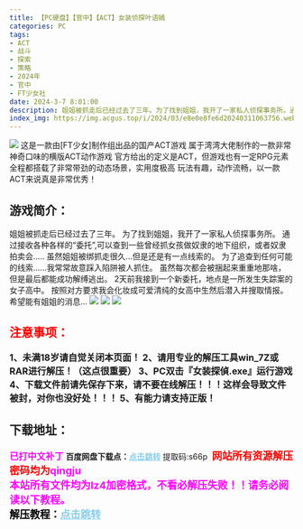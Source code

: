 ```yaml
---
title: 【PC硬盘】【官中】【ACT】女装侦探叶语嫣
categories: PC
tags:
- ACT
- 战斗
- 探索
- 策略
- 2024年
- 官中
- FT少女社
date: 2024-3-7 8:01:00
description: 姐姐被抓走后已经过去了三年。为了找到姐姐，我开了一家私人侦探事务所。通过接收各种各样的“委托”,可以查到一些曾经抓女孩做奴隶的地下组织，或者奴隶拍卖会.....虽然姐姐被绑抓走很久...但是还是有一点线索的。为了追查到任何可能的线索......我常常故意踩入陷阱被人抓住。
index_img: https://img.acgus.top/i/2024/03/e8e0e8fe6d20240311063756.webp
---
```

![](https://img.acgus.top/i/2024/03/e8e0e8fe6d20240311063756.webp)
这是一款由[FT少女]制作组出品的国产ACT游戏
属于湾湾大佬制作的一款非常神奇口味的横版ACT动作游戏
官方给出的定义是ACT，但游戏也有一定RPG元素
全程都搭载了非常带劲的动态场景，实用度极高
玩法有趣，动作流畅，以一款ACT来说真是非常优秀！

## 游戏简介：
姐姐被抓走后已经过去了三年。
为了找到姐姐，我开了一家私人侦探事务所。
通过接收各种各样的“委托”,可以查到一些曾经抓女孩做奴隶的地下组织，或者奴隶拍卖会.....
虽然姐姐被绑抓走很久...但是还是有一点线索的。
为了追查到任何可能的线索......我常常故意踩入陷阱被人抓住。
虽然每次都会被捆起来重重地那啥，但是最后都能成功解缚逃出。
2天前我接到一个新委托，地点是一所发生失踪案的女子高中。
按照对方要求我会化妆成可爱清纯的女高中生然后潜入并搜取情报。
希望能有姐姐的消息...
![](https://img.acgus.top/i/2024/03/778824ac8b20240311063802.webp)
![](https://img.acgus.top/i/2024/03/307842c76b20240311063800.webp)
![](https://img.acgus.top/i/2024/03/8179fa885520240311063758.webp)





## <font color=#FF0000 >注意事项：</font>
<font size=3><b>1、未满18岁请自觉关闭本页面！
2、请用专业的解压工具win_7Z或RAR进行解压！（这点很重要）
3、PC双击『女装探偵.exe』运行游戏
4、下载文件前请先保存下来，请不要在线解压！！！这样会导致文件被封，对你也没好处！！！
5、有能力请支持正版！</b></font>

## 下载地址：
<font color=#FF00FF size=3><b>已打中文补丁</b></font>
<b>百度网盘下载点：</b><a href="https://pan.baidu.com/s/1PLmFCEZIiYDv2LHODjIeVg?pwd=s66p" style="color: #87CEEB;"><b>点击跳转</b></a> 提取码:s66p
<a style="padding: 0" href="https://post.qingju.org/AD/"><img style="max-width:100%" src="https://img.acgus.top/i/2024/07/478f689b8021d8d499ab43d21acf137a.gif" alt=""></a>
<b><font color=#FF0000 size=4>网站所有资源解压密码均为</b></font><b><font color=#FF00FF size=4>qingju</font><font color=#FF0000 ></font></b><br><b><font color=#FF00FF size=4>本站所有文件均为lz4加密格式，不看必解压失败！！请务必阅读以下教程。</b></font><br><b><font color=#000 size=4>解压教程：</b><a href="https://post.qingju.org/tutorial/000/" style="color: #87CEEB;"><b>点击跳转</b></a>